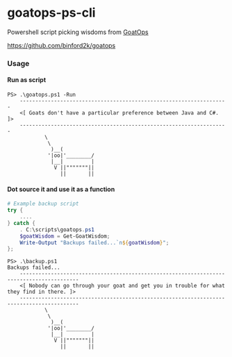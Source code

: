 # goatops-ps-cli

Powershell script picking wisdoms from [GoatOps](https://goatops.com) 

https://github.com/binford2k/goatops

### Usage

#### Run as script

```
PS> .\goatops.ps1 -Run
    -------------------------------------------------------------------
    <[ Goats don't have a particular preference between Java and C#. ]>
    -------------------------------------------------------------------
            \
             \
              )__(
             '|oo|'________/
              |__|         |
               V ||"""""""||
                 ||       ||

```

#### Dot source it and use it as a function

```powershell
# Example backup script
try {
    ....
} catch {
    . C:\scripts\goatops.ps1
    $goatWisdom = Get-GoatWisdom;
    Write-Output "Backups failed...`n${goatWisdom}";
};
```

```
PS> .\backup.ps1
Backups failed...
    -----------------------------------------------------------------------------------------                      
    <[ Nobody can go through your goat and get you in trouble for what they find in there. ]>
    -----------------------------------------------------------------------------------------
            \
             \
              )__(
             '|oo|'________/
              |__|         |
               V ||"""""""||
                 ||       ||

```